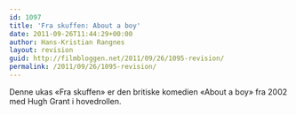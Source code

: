 ```yaml
---
id: 1097
title: 'Fra skuffen: About a boy'
date: 2011-09-26T11:44:29+00:00
author: Hans-Kristian Rangnes
layout: revision
guid: http://filmbloggen.net/2011/09/26/1095-revision/
permalink: /2011/09/26/1095-revision/
---
```

Denne ukas &laquo;Fra skuffen&raquo; er den britiske komedien &laquo;About a boy&raquo; fra 2002 med Hugh Grant i hovedrollen.